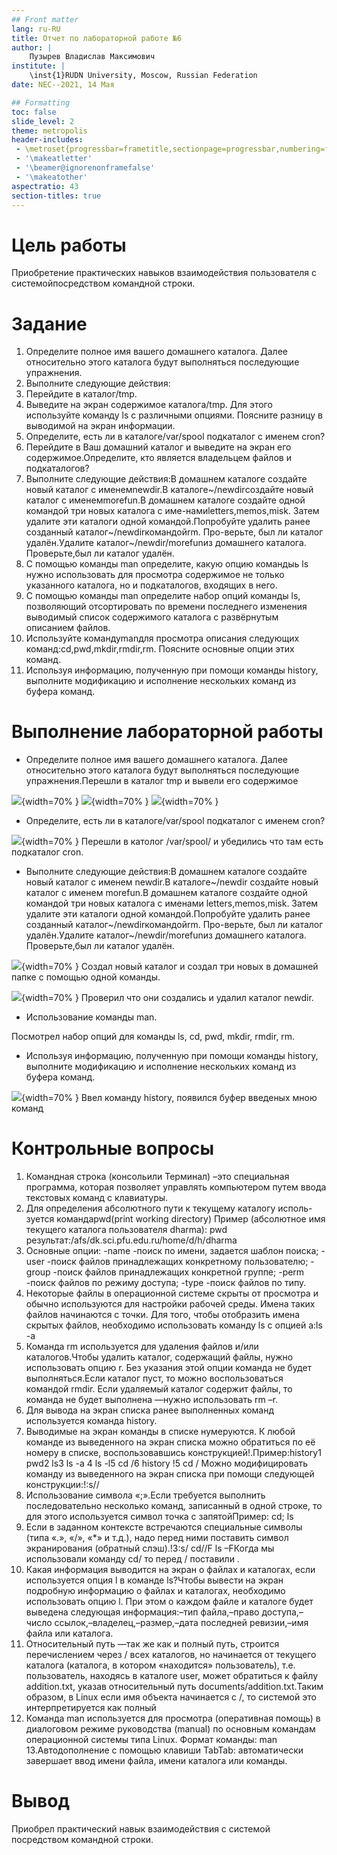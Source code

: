 ```yaml
---
## Front matter
lang: ru-RU
title: Отчет по лабораторной работе №6
author: |
	Пузырев Владислав Максимович
institute: |
	\inst{1}RUDN University, Moscow, Russian Federation
date: NEC--2021, 14 Maя

## Formatting
toc: false
slide_level: 2
theme: metropolis
header-includes: 
 - \metroset{progressbar=frametitle,sectionpage=progressbar,numbering=fraction}
 - '\makeatletter'
 - '\beamer@ignorenonframefalse'
 - '\makeatother'
aspectratio: 43
section-titles: true
---
```


# Цель работы

Приобретение практических навыков взаимодействия пользователя с системойпосредством командной строки.



# Задание

1. Определите полное имя вашего домашнего каталога. Далее относительно этого каталога будут выполняться последующие упражнения.
2. Выполните следующие действия:
3. Перейдите в каталог/tmp.
4. Выведите на экран содержимое каталога/tmp. Для этого используйте команду ls с различными опциями. Поясните разницу в выводимой на экран информации.
5. Определите, есть ли в каталоге/var/spool подкаталог с именем cron?
6. Перейдите в Ваш домашний каталог и выведите на экран его содержимое.Определите, кто является владельцем файлов и подкаталогов?
7. Выполните следующие действия:В домашнем каталоге создайте новый каталог с именемnewdir.В каталоге~/newdirсоздайте новый каталог с именемmorefun.В домашнем каталоге создайте одной командой три новых каталога с име-намиletters,memos,misk. Затем удалите эти каталоги одной командой.Попробуйте удалить ранее созданный каталог~/newdirкомандойrm. Про-верьте, был ли каталог удалён.Удалите каталог~/newdir/morefunиз домашнего каталога. Проверьте,был ли каталог удалён.
8. С помощью команды man определите, какую опцию командыь ls нужно использовать для просмотра содержимое не только указанного каталога, но и подкаталогов, входящих в него.
9. С помощью команды man определите набор опций команды ls, позволяющий отсортировать по времени последнего изменения выводимый список содержимого каталога с развёрнутым описанием файлов.
10. Используйте командуmanдля просмотра описания следующих команд:cd,pwd,mkdir,rmdir,rm. Поясните основные опции этих команд.
11. Используя информацию, полученную при помощи команды history, выполните модификацию и исполнение нескольких команд из буфера команд.

# Выполнение лабораторной работы

- Определите полное имя вашего домашнего каталога. Далее относительно этого каталога будут выполняться последующие упражнения.Перешли в каталог tmp и вывели его содержимое 

![](image/1.png){width=70% }
![](image/2.png){width=70% }
![](image/3.png){width=70% }


- Определите, есть ли в каталоге/var/spool подкаталог с именем cron?

![](image/4.png){width=70% }
Перешли в католог /var/spool/  и убедились что там есть подкаталог cron.


- Выполните следующие действия:В домашнем каталоге создайте новый каталог с именем newdir.В каталоге~/newdir создайте новый каталог с именем morefun.В домашнем каталоге создайте одной командой три новых каталога с именами letters,memos,misk. Затем удалите эти каталоги одной командой.Попробуйте удалить ранее созданный каталог~/newdirкомандойrm. Про-верьте, был ли каталог удалён.Удалите каталог~/newdir/morefunиз домашнего каталога. Проверьте,был ли каталог удалён.

![](image/6.png){width=70% }
Создал новый каталог и создал три новых в домашней папке с помощью одной команды. 


![](image/5.png){width=70% }
Проверил что они создались и удалил каталог newdir.


- Использование команды man.

Посмотрел набор опций для команды ls, cd, pwd, mkdir, rmdir, rm.

- Используя информацию, полученную при помощи команды history, выполните модификацию и исполнение нескольких команд из буфера команд.

![](image/9.png){width=70% }
Ввел команду history, появился буфер введеных мною команд


# Контрольные вопросы

1. Командная строка (консольили Терминал) –это специальная программа, которая позволяет управлять компьютером путем ввода текстовых команд с клавиатуры.
2. Для определения абсолютного пути к текущему каталогу исполь-зуется командаpwd(print working directory) Пример (абсолютное имя текущего каталога пользователя dharma): pwd результат:/afs/dk.sci.pfu.edu.ru/home/d/h/dharma
3. Основные опции: -name -поиск по имени, задается шаблон поиска; -user -поиск файлов принадлежащих конкретному пользователю; -group -поиск файлов принадлежащих конкретной группе; -perm -поиск файлов по режиму доступа; -type -поиск файлов по типу.
4. Некоторые файлы в операционной системе скрыты от просмотра и обычно используются для настройки рабочей среды. Имена таких файлов начинаются с точки. Для того, чтобы отобразить имена скрытых файлов, необходимо использовать команду ls с опцией a:ls -a
5. Команда rm используется для удаления файлов и/или каталогов.Чтобы удалить каталог, содержащий файлы, нужно использовать опцию r. Без указания этой опции команда не будет выполняться.Если каталог пуст, то можно воспользоваться командой rmdir. Если удаляемый каталог содержит файлы, то команда не будет выполнена —нужно использовать rm –r.
6. Для вывода на экран списка ранее выполненных команд используется команда history.
7. Выводимые на экран команды в списке нумеруются. К любой команде из выведенного на экран списка можно обратиться по её номеру в списке, воспользовавшись конструкцией!.Пример:history1 pwd2 ls3 ls -a 4 ls -l5 cd /6 history !5 cd /
Можно модифицировать команду из выведенного на экран списка при помощи следующей конструкции:!:s//
8. Использование символа «;».Если требуется выполнить последовательно несколько команд, записанный в одной строке, то для этого используется символ точка с запятойПример: cd; ls
9. Если в заданном контексте встречаются специальные символы (типа «.», «/», «*» и т.д.), надо перед ними поставить символ экранирования (обратный слэш).!3:s/ cd//F ls –FКогда мы использовали команду cd/ то перед / поставили .
10. Какая информация выводится на экран о файлах и каталогах, если используется опция l в команде ls?Чтобы вывести на экран подробную информацию о файлах и каталогах, необходимо использовать опцию l. При этом о каждом файле и каталоге будет выведена следующая информация:–тип файла,–право доступа,–число ссылок,–владелец,–размер,–дата последней ревизии,–имя файла или каталога.
11. Относительный путь —так же как и полный путь, строится перечислением через / всех каталогов, но начинается от текущего каталога (каталога, в котором «находится» пользователь), т.е. пользователь, находясь в каталоге user, может обратиться к файлу addition.txt, указав относительный путь documents/addition.txt.Таким образом, в Linux если имя объекта начинается с /, то системой это интерпретируется как полный
12. Команда man используется для просмотра (оперативная помощь) в диалоговом режиме руководства (manual) по основным командам операционной системы типа Linux. Формат команды: man 13.Автодополнение с помощью клавиши TabTab: автоматически завершает ввод имени файла, имени каталога или команды.

# Вывод

Приобрел практический навык взаимодействия с системой посредством командной строки.
